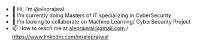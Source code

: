- 👋 Hi, I’m @aleprajwal
- 🌱 I’m currently doing Masters of IT specializing in CyberSecurity
- 💞️ I’m looking to collaborate on Machine Learning/ CyberSecurity Project
- 📫 How to reach me at aleprajwal@gmail.com / https://www.linkedin.com/in/aleprajwal

<!---
aleprajwal/aleprajwal is a ✨ special ✨ repository because its `README.md` (this file) appears on your GitHub profile.
You can click the Preview link to take a look at your changes.
--->
